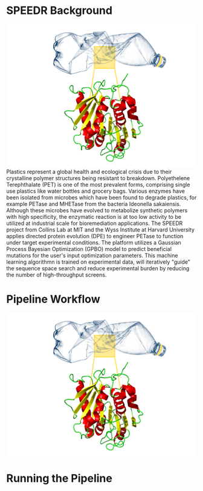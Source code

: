 # SPEEDR Background
 ![](/imgs/background.png)
Plastics represent a global health and ecological crisis due to their crystalline polymer structures being resistant to breakdown. Polyethelene Terephthalate (PET) is one of the most prevalent forms, comprising single use plastics like water bottles and grocery bags. Various enzymes have been isolated from microbes which have been found to degrade plastics, for example PETase and MHETase from the bacteria Ideonella sakaiensis. Although these microbes have evolved to metabolize synthetic polymers with high specificity, the enzymatic reaction is at too low activity to be utilized at industrial scale for bioremediation applications. The SPEEDR project from Collins Lab at MIT and the Wyss Institute at Harvard University applies directed protein evolution (DPE) to engineer PETase to function under target experimental conditions. The platform utilizes a Gaussian Process Bayesian Optimization (GPBO) model to predict beneficial mutations for the user's input optimization parameters. This machine learning algorithmn is trained on experimental data, will iteratively "guide" the sequence space search and reduce experimental burden by reducing the number of high-throughput screens. 

# Pipeline Workflow
![](/imgs/background.png)

# Running the Pipeline 
